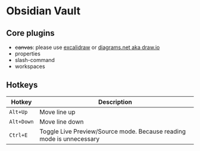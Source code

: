 # Obsidian Vault

## Core plugins

- ~~canvas~~: please use [excalidraw](https://github.com/zsviczian/obsidian-excalidraw-plugin) or [diagrams.net aka draw.io](https://github.com/jensmtg/obsidian-diagrams-net)
- properties
- slash-command
- workspaces

## Hotkeys

| Hotkey     | Description                                                          |
| ---------- | -------------------------------------------------------------------- |
| `Alt+Up`   | Move line up                                                         |
| `Alt+Down` | Move line down                                                       |
| `Ctrl+E`   | Toggle Live Preview/Source mode. Because reading mode is unnecessary |
